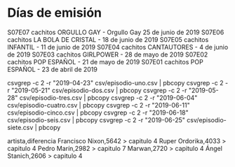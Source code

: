 

# Días de emisión


S07E07 cachitos ORGULLO GAY - Orgullo Gay 25 de junio de 2019
S07E06 cachitos LA BOLA DE CRISTAL - 18 de junio de 2019
S07E05 cachitos INFANTIL - 11 de junio de 2019
S07E04 cachitos CANTAUTORES - 4 de junio de 2019
S07E03 cachitos GIRLPOWER - 28 de mayo de 2019
S07E02 cachitos POP ESPAÑOL - 21 de mayo de 2019
S07E01 cachitos POP ESPAÑOL - 23 de abril de 2019


csvgrep -c 2 -r "2019-04-23" csv/episodio-uno.csv | pbcopy
csvgrep -c 2 -r "2019-05-21" csv/episodio-dos.csv | pbcopy
csvgrep -c 2 -r "2019-05-28" csv/episodio-tres.csv | pbcopy
csvgrep -c 2 -r "2019-06-04" csv/episodio-cuatro.csv | pbcopy
csvgrep -c 2 -r "2019-06-11" csv/episodio-cinco.csv | pbcopy
csvgrep -c 2 -r "2019-06-18" csv/episodio-seis.csv | pbcopy
csvgrep -c 2 -r "2019-06-25" csv/episodio-siete.csv | pbcopy


artista,diferencia
Francisco Nixon,5642 > capitulo 4
Ruper Ordorika,4033 > capitulo 4
Pedro Marín,2982 > capitulo 7
Marwan,2720 > capitulo 4
Ángel Stanich,2606 > capitulo 4
